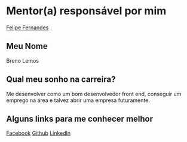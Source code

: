# Mentor(a) responsável por mim

[Felipe Fernandes](/profiles/mentors/profiles/felipe_fernandes.md)

## Meu Nome

Breno Lemos

## Qual meu sonho na carreira?

Me desenvolver como um bom desenvolvedor front end, conseguir um emprego na área e talvez abrir uma empresa futuramente.

## Alguns links para me conhecer melhor

[Facebook](https://www.facebook.com/breno.lemos.9)
[Github](http://github.com/brennolemos)
[LinkedIn](https://www.linkedin.com/in/breno-lemos-049374104)
